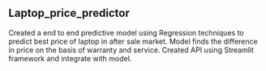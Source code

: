 ## Laptop_price_predictor
Created a end to end  predictive model using Regression techniques to predict best price of laptop in after sale market.
Model finds the difference in price on the basis of warranty and service.
Created API using Streamlit framework and integrate with model.
